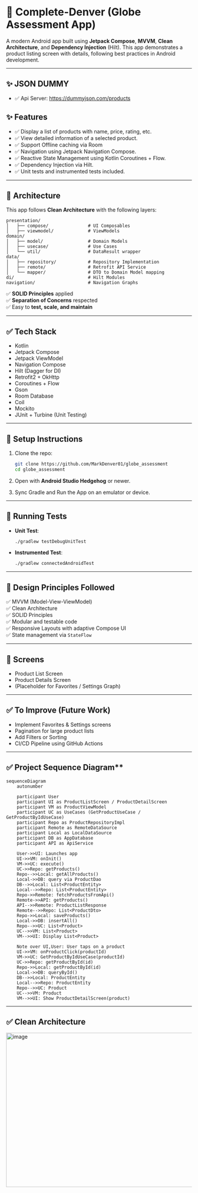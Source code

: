 # 📱 Complete-Denver (Globe Assessment App)

A modern Android app built using **Jetpack Compose**, **MVVM**, **Clean Architecture**, and **Dependency Injection** (Hilt). This app demonstrates a product listing screen with details, following best practices in Android development.

---

## ✨ JSON DUMMY

- ✅ Api Server: https://dummyjson.com/products

## ✨ Features

- ✅ Display a list of products with name, price, rating, etc.
- ✅ View detailed information of a selected product.
- ✅ Support Offline caching via Room
- ✅ Navigation using Jetpack Navigation Compose.
- ✅ Reactive State Management using Kotlin Coroutines + Flow.
- ✅ Dependency Injection via Hilt.
- ✅ Unit tests and instrumented tests included.

---

## 🧱 Architecture

This app follows **Clean Architecture** with the following layers:

```
presentation/
│   ├── compose/               # UI Composables
│   ├── viewmodel/             # ViewModels
domain/
│   ├── model/                 # Domain Models
│   ├── usecase/               # Use Cases
│   └── util/                  # DataResult wrapper
data/
│   ├── repository/            # Repository Implementation
│   ├── remote/                # Retrofit API Service
│   └── mapper/                # DTO to Domain Model mapping
di/                            # Hilt Modules
navigation/                    # Navigation Graphs
```

✅ **SOLID Principles** applied  
✅ **Separation of Concerns** respected  
✅ Easy to **test, scale, and maintain**

---

## ✅ Tech Stack

- Kotlin
- Jetpack Compose
- Jetpack ViewModel
- Navigation Compose
- Hilt (Dagger for DI)
- Retrofit2 + OkHttp
- Coroutines + Flow
- Gson
- Room Database
- Coil
- Mockito
- JUnit + Turbine (Unit Testing)

---

## 🔧 Setup Instructions

1. Clone the repo:
   ```bash
   git clone https://github.com/MarkDenver01/globe_assessment
   cd globe_assessment
   ```

2. Open with **Android Studio Hedgehog** or newer.

3. Sync Gradle and Run the App on an emulator or device.

---

## 🧪 Running Tests

- **Unit Test**:
   ```bash
   ./gradlew testDebugUnitTest
   ```

- **Instrumented Test**:
   ```bash
   ./gradlew connectedAndroidTest
   ```

---

## 📝 Design Principles Followed

✅ MVVM (Model-View-ViewModel)  
✅ Clean Architecture  
✅ SOLID Principles  
✅ Modular and testable code  
✅ Responsive Layouts with adaptive Compose UI  
✅ State management via `StateFlow`

---

## 📱 Screens

- Product List Screen
- Product Details Screen
- (Placeholder for Favorites / Settings Graph)

---

## ✅ To Improve (Future Work)

- Implement Favorites & Settings screens
- Pagination for large product lists
- Add Filters or Sorting
- CI/CD Pipeline using GitHub Actions

---

## ✅ Project Sequence Diagram**
```mermaid
sequenceDiagram
    autonumber

    participant User
    participant UI as ProductListScreen / ProductDetailScreen
    participant VM as ProductViewModel
    participant UC as UseCases (GetProductUseCase / GetProductByIdUseCase)
    participant Repo as ProductRepositoryImpl
    participant Remote as RemoteDataSource
    participant Local as LocalDataSource
    participant DB as AppDatabase
    participant API as ApiService

    User->>UI: Launches app
    UI->>VM: onInit()
    VM->>UC: execute()
    UC->>Repo: getProducts()
    Repo-->>Local: getAllProducts()
    Local->>DB: query via ProductDao
    DB-->>Local: List<ProductEntity>
    Local-->>Repo: List<ProductEntity>
    Repo->>Remote: fetchProductsFromApi()
    Remote->>API: getProducts()
    API-->>Remote: ProductListResponse
    Remote-->>Repo: List<ProductDto>
    Repo->>Local: saveProducts()
    Local->>DB: insertAll()
    Repo-->>UC: List<Product>
    UC-->>VM: List<Product>
    VM-->>UI: Display List<Product>

    Note over UI,User: User taps on a product
    UI->>VM: onProductClick(productId)
    VM->>UC: GetProductByIdUseCase(productId)
    UC->>Repo: getProductById(id)
    Repo->>Local: getProductById(id)
    Local->>DB: queryById()
    DB-->>Local: ProductEntity
    Local-->>Repo: ProductEntity
    Repo-->>UC: Product
    UC-->>VM: Product
    VM-->>UI: Show ProductDetailScreen(product)
```

---------------------------------------

## ✅ Clean Architecture
<img width="1361" height="418" alt="image" src="https://github.com/user-attachments/assets/4ac973de-7a1a-4086-a0e3-6c4605981fce" />






